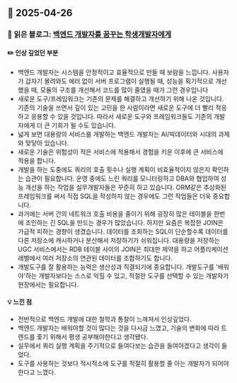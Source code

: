 ## 📅 2025-04-26
### 📖 읽은 블로그: [백엔드 개발자를 꿈꾸는 학생개발자에게](https://d2.naver.com/news/3435170)
#### ✏️ 인상 깊었던 부분
- 백엔드 개발자는 시스템을 안정적이고 효율적으로 만들 때 보람을 느낍니다. 사용자가 갑자기 몰려와도 에러 없이 서버 프로그램이 실행될 때, 성능을 획기적으로 개선했을 때, 모듈의 구조를 개선해서 코드를 많이 줄였을 때가 그런 경우입니다
- 새로운 도구/프레임워크는 기존의 문제를 해결하고 개선하기 위해 나온 것입니다. 기존의 기술을 쓰면서 깊이 있는 고민을 한 사람이라면 새로운 도구에 더 빨리 적응하고 응용할 수 있을 것입니다. 따라서 새로운 도구와 프레임워크들도 기존의 개발자에게 더 큰 기회가 될 수도 있습니다.
- 넓게 보면 대용량의 서비스를 개발하는 백엔드 개발자는 AI/빅데이터와 시대의 과제와 맞닿아 있습니다.
- 새로운 기술은 위험성이 적은 서비스에 적용해서 경험을 키운 이후에 큰 서비스에 적용을 합니다.
- 개발을 하는 도중에도 쿼리의 호출 횟수나 실행 계획이 비효율적이지 않은지 확인하는 습관이 필요합니다. 운영 중에도 느린 쿼리를 모니터링하고 DBA와 협업하여 성능 개선을 하는 작업을 실무개발자들은 꾸준히 하고 있습니다. ORM같은 추상화된 프레임워크를 써서 직접 SQL을 작성하지 않는 경우에도 그런 작업들은 더욱 중요합니다.
- 과거에는 서버 간의 네트워크 호출 비용을 줄이기 위해 굉장히 많은 테이블을 한번에 조인하는 긴 SQL을 만드는 경우가 많았습니다. 하지만 요즘은 복잡한 JOIN은 가급적 피하는 경향이 생겼습니다. 데이터를 조회하는 SQL이 단순할수록 데이터를 다른 저장소에 캐시하거나 분산해서 저장하기가 쉬워집니다. 대용량을 저장하는 UGC 서비스에서는 RDB 테이블 사이의 JOIN은 최대한 제약을 하고 어플리케이션 레벨에서 여러 저장소의 연관된 데이터를 조합하기도 합니다.
- 개발도구를 잘 활용하는 능력은 생산성과 직결되기에 중요합니다. 개발도구를 '배워야'하는 개발자보다는 스스로 익힐 수 있고, 적절한 도구를 선택할 수 있는 개발자가 현장에서는 필요합니다.
#### 💡 느낀 점
- 전반적으로 백엔드 개발에 대한 철학과 통찰이 느껴져서 인상깊었다.
- 백엔드 개발자는 배워야할 것이 많다는 것을 다시금 느꼈고, 기술의 변화에 따라 트렌드를 좇기 위해서 평생 공부해야한다고 생각됐다.
- 실무에서 쿼리 실행 계획을 주기적으로 들여다보는 습관을 들여야겠다고 생각이 들었다.
- 도구를 사용하는 것보다 적시적소에 도구를 적절히 활용할 줄 아는 개발자가 되어야 한다고 느꼈다.